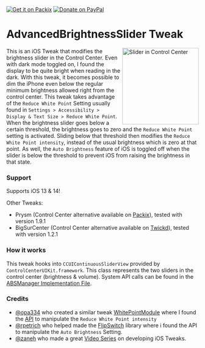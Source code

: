 
[![Get it on Packix](https://img.shields.io/badge/download-Get%20it%20from%20Packix-green?logo=Hack%20The%20Box)](https://repo.packix.com/package/com.jschiefner.advancedbrightnessslider/)
[![Donate on PayPal](https://img.shields.io/badge/paypal-donate-blue?logo=paypal)](https://paypal.me/JonasSchiefner)

# AdvancedBrightnessSlider Tweak

<img src="https://github.com/jschiefner/advanced-brightness-slider-tweak/blob/main/screenshots/explanation.png?raw=true" width="200" alt="Slider in Control Center" align="right">

This is an iOS Tweak that modifies the brightness slider in the Control Center. Even with dark mode toggled on, I found the display to be quite bright when reading in the dark. With this tweak, it becomes possible to dim the iPhone even below the regular minimum brightness allowed right from the control center. This tweak takes advantage of the `Reduce White Point` Setting usually found in `Settings > Accessibility > Display & Text Size > Reduce White Point`. When the brightness slider goes below a certain threshold, the brightness goes to zero and the `Reduce White Point` setting is activated. Sliding below that threshold then modifies the `Reduce White Point intensity`, instead of the usual brightness which is zero at that point. As well, the `Auto Brightness` feature of iOS is toggled off when the slider is below the threshold to prevent iOS from raising the brightness in that state.

### Support

Supports iOS 13 & 14!

Other Tweaks:
 - Prysm (Control Center alternative available on [Packix](https://repo.packix.com/package/com.laughingquoll.prysm/)), tested with version 1.9.1
 - BigSurCenter (Control Center alternative available on [Twickd](https://repo.twickd.com/get/com.twickd.nicho1asdev.bigsurcenter)), tested with version 1.2.1

### How it works

This tweak hooks into `CCUIContinuousSliderView` provided by `ControlCenterUIKit.framework`. This class represents the two sliders in the control center (brightness & volume). System API calls can be found in the [ABSManager Implementation File](ABSManager.xm).

### Credits
 - [@opa334](https://github.com/opa334) who created a similar tweak [WhitePointModule](https://github.com/opa334/WhitePointModule) where I found the [API]() to manipulate the `Reduce White Point intensity`
 - [@rpetrich](https://github.com/rpetrich) who helped made the [FlipSwitch](https://github.com/a3tweaks/Flipswitch) library where i found the API to manipulate the `Auto Brightness` Setting.
 - [@zaneh](https://github.com/zaneh) who made a great [Video Series](https://www.youtube.com/playlist?list=PLFWEDfSyl7h_K8Ew4rwTzlUPgWU7nKYri) on developing iOS Tweaks.
